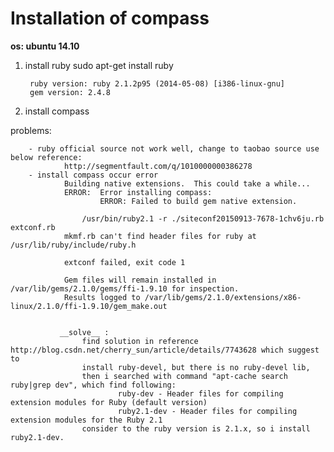 # Installation of compass

__os: ubuntu 14.10__

1. install ruby
sudo apt-get install ruby

        ruby version: ruby 2.1.2p95 (2014-05-08) [i386-linux-gnu]
        gem version: 2.4.8

2. install compass


problems:

        - ruby official source not work well, change to taobao source use below reference:
                http://segmentfault.com/q/1010000000386278
        - install compass occur error
                Building native extensions.  This could take a while...
                ERROR:  Error installing compass:
                        ERROR: Failed to build gem native extension.

                    /usr/bin/ruby2.1 -r ./siteconf20150913-7678-1chv6ju.rb extconf.rb
                mkmf.rb can't find header files for ruby at /usr/lib/ruby/include/ruby.h

                extconf failed, exit code 1

                Gem files will remain installed in /var/lib/gems/2.1.0/gems/ffi-1.9.10 for inspection.
                Results logged to /var/lib/gems/2.1.0/extensions/x86-linux/2.1.0/ffi-1.9.10/gem_make.out


               __solve__ :
                    find solution in reference http://blog.csdn.net/cherry_sun/article/details/7743628 which suggest to
                    install ruby-devel, but there is no ruby-devel lib,
                    then i searched with command "apt-cache search ruby|grep dev", which find following:
                            ruby-dev - Header files for compiling extension modules for Ruby (default version)
                            ruby2.1-dev - Header files for compiling extension modules for the Ruby 2.1
                    consider to the ruby version is 2.1.x, so i install ruby2.1-dev.


